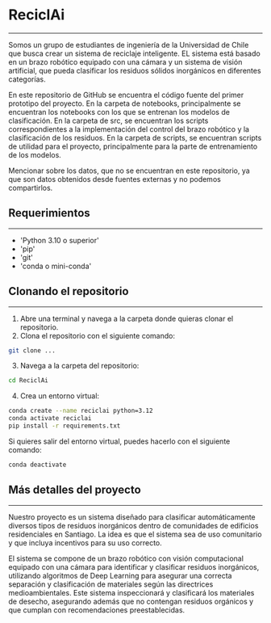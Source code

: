 # ReciclAi
___
Somos un grupo de estudiantes de ingeniería de la Universidad de Chile que busca crear un sistema de reciclaje inteligente. EL sistema está basado en un brazo robótico equipado con una cámara y un sistema de visión artificial, que pueda clasificar los residuos sólidos inorgánicos en diferentes categorías. 

En este repositorio de GitHub se encuentra el código fuente del primer prototipo del proyecto. En la carpeta de notebooks, principalmente se encuentran los notebooks con los que se entrenan los modelos de clasificación. En la carpeta de src, se encuentran los scripts correspondientes a la implementación del control del brazo robótico y la clasificación de los residuos. En la carpeta de scripts, se encuentran scripts de utilidad para el proyecto, principalmente para la parte de entrenamiento de los modelos.

Mencionar sobre los datos, que no se encuentran en este repositorio, ya que son datos obtenidos desde fuentes externas y no podemos compartirlos.

## Requerimientos
___
- 'Python 3.10 o superior'
- 'pip'
- 'git'
- 'conda o mini-conda'

## Clonando el repositorio
___
1. Abre una terminal y navega a la carpeta donde quieras clonar el repositorio.
2. Clona el repositorio con el siguiente comando:
```bash
git clone ...
```
3. Navega a la carpeta del repositorio:
```bash
cd ReciclAi
```
4. Crea un entorno virtual:
```bash
conda create --name reciclai python=3.12
conda activate reciclai
pip install -r requirements.txt
```
Si quieres salir del entorno virtual, puedes hacerlo con el siguiente comando:
```bash
conda deactivate
```

## Más detalles del proyecto
___
Nuestro proyecto es un sistema diseñado para clasificar automáticamente diversos tipos de residuos inorgánicos dentro de comunidades de edificios residenciales en Santiago. La idea es que el sistema sea de uso comunitario y que incluya incentivos para su uso correcto.

El sistema se compone de un brazo robótico con visión computacional equipado con una cámara para identificar y clasificar residuos inorgánicos, utilizando algoritmos de Deep Learning para asegurar una correcta separación y clasificación de materiales según las directrices medioambientales. Este sistema inspeccionará y clasificará los materiales de desecho, asegurando además que no contengan residuos orgánicos y que cumplan con recomendaciones preestablecidas.
